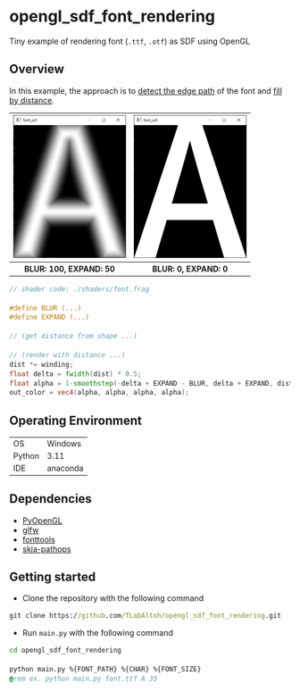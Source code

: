 # opengl_sdf_font_rendering
Tiny example of rendering font (```.ttf```, ```.otf```) as SDF using OpenGL

## Overview
In this example, the approach is to [detect the edge path](https://github.com/fonttools/fonttools/blob/main/Lib/fontTools/ttLib/removeOverlaps.py) of the font and [fill by distance](https://www.shadertoy.com/view/dls3Wr).
<table>
    <tr>
        <th scope="col">
        <img src="media/a_sdf_blur.png" height="256"></img>
        </th>
        <th scope="col">
        <img src="media/a_sdf.png" height="256"></img>
        </th>
    </tr>
    <tr>
        <th scope="col">
        BLUR: 100, EXPAND: 50
        </th>
        <th scope="col">
        BLUR: 0, EXPAND: 0
        </th>
    </tr>
</table>

```glsl
// shader code: ./shaders/font.frag

#define BLUR (...)
#define EXPAND (...)

// (get distance from shape ...)

// (render with distance ...)
dist *= winding;
float delta = fwidth(dist) * 0.5;
float alpha = 1-smoothstep(-delta + EXPAND - BLUR, delta + EXPAND, dist);
out_color = vec4(alpha, alpha, alpha, alpha);
```

## Operating Environment
|        |          |
| ------ | -------- |
| OS     | Windows  |
| Python | 3.11     |
| IDE    | anaconda |

## Dependencies
- [PyOpenGL](https://pypi.org/project/PyOpenGL/)
- [glfw](https://pypi.org/project/glfw/)
- [fonttools](https://pypi.org/project/fonttools/)
- [skia-pathops](https://pypi.org/project/skia-pathops/)

## Getting started
- Clone the repository with the following command
```cmd
git clone https://github.com/TLabAltoh/opengl_sdf_font_rendering.git
```
- Run ```main.py``` with the following command
```cmd
cd opengl_sdf_font_rendering

python main.py %{FONT_PATH} %{CHAR} %{FONT_SIZE}
@rem ex. python main.py font.ttf A 35
```

